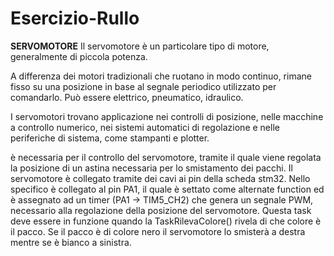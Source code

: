# Esercizio-Rullo


**SERVOMOTORE**
 Il servomotore è un particolare tipo di motore, generalmente di piccola potenza. 

A differenza dei motori tradizionali che ruotano in modo continuo, rimane fisso su una posizione in base al segnale periodico utilizzato per comandarlo.
Può essere elettrico, pneumatico, idraulico.

I servomotori trovano applicazione nei controlli di posizione,
nelle macchine a controllo numerico, 
nei sistemi automatici di regolazione e nelle periferiche di sistema, 
come stampanti e plotter.




è necessaria per il controllo del servomotore, tramite il quale viene regolata la posizione di un astina necessaria per lo smistamento dei pacchi. Il servomotore è collegato tramite dei cavi ai pin della scheda stm32. Nello specifico è collegato al pin PA1, il quale  è settato come alternate function ed è assegnato ad un timer (PA1 -> TIM5_CH2) che genera un segnale PWM, necessario alla regolazione della posizione del servomotore. Questa task deve essere in funzione quando la TaskRilevaColore() rivela di che colore è il  pacco. Se il pacco è di colore nero il servomotore lo smisterà a destra mentre se è bianco a sinistra.
 
